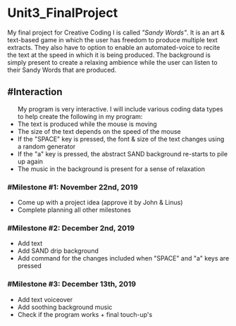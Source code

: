 # Unit3_FinalProject
My final project for Creative Coding I is called <i>"Sandy Words"</i>. It is an art & text-based game in which the user has freedom to produce multiple text extracts. They also have to option to enable an automated-voice to recite the text at the speed in which it is being produced. The background is simply present to create a relaxing ambience while the user can listen to their Sandy Words that are produced.

<h2>#Interaction</h2>
<ul>
 My program is very interactive. I will include various coding data types to help create the following in my program:
 <li>The text is produced while the mouse is moving</li>
 <li>The size of the text depends on the speed of the mouse</li>
 <li>If the "SPACE" key is pressed, the font & size of the text changes using a random generator</li>
 <li>If the "a" key is pressed, the abstract SAND background re-starts to pile up again</li>
 <li>The music in the background is present for a sense of relaxation</li>
 </ul>

<h3>#Milestone #1: November 22nd, 2019</h3>
<ul>
 <li> Come up with a project idea (approve it by John & Linus) </li>
 <li> Complete planning all other milestones </li>
 </ul>

<h3>#Milestone #2: December 2nd, 2019</h3>
<ul>
 <li> Add text </li>
 <li> Add SAND drip background </li>
 <li> Add command for the changes included when "SPACE" and "a" keys are pressed </li>
 </ul>

<h3>#Milestone #3: December 13th, 2019</h3>
<ul>
 <li> Add text voiceover </li>
 <li> Add soothing background music </li>
 <li> Check if the program works + final touch-up's </li>
 </ul>
